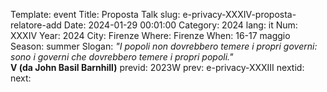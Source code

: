 Template: event
Title: Proposta Talk
slug: e-privacy-XXXIV-proposta-relatore-add
Date: 2024-01-29 00:01:00
Category: 2024
lang: it
Num: XXXIV
Year: 2024
City: Firenze
Where: Firenze
When: 16-17 maggio
Season: summer
Slogan: <i>"I popoli non dovrebbero temere i propri governi: sono i governi che dovrebbero temere i propri popoli."</i><br/><b>V (da John Basil Barnhill)</b>
previd: 2023W
prev: e-privacy-XXXIII
nextid:
next:

<script type="text/javascript" src="//pws.xed.it/form/generate.js?id=23"></script>

